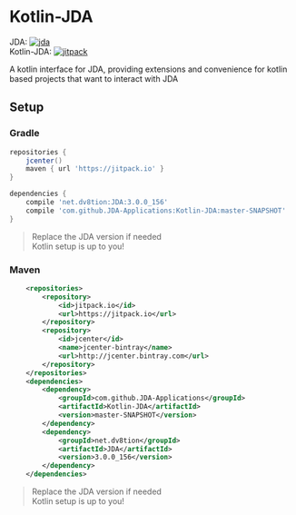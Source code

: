 # Kotlin-JDA

JDA: [ ![jda](https://api.bintray.com/packages/dv8fromtheworld/maven/JDA/images/download.svg) ](https://github.com/DV8FromTheWorld/JDA)<br>
Kotlin-JDA: [ ![jitpack](https://jitpack.io/v/JDA-Applications/Kotlin-JDA.svg) ](https://jitpack.io/#JDA-Applications/Kotlin-JDA)

A kotlin interface for JDA, providing extensions and convenience for kotlin based projects that want to interact with JDA

## Setup

### Gradle

```gradle
repositories {
    jcenter()
    maven { url 'https://jitpack.io' }
}

dependencies {
    compile 'net.dv8tion:JDA:3.0.0_156'
    compile 'com.github.JDA-Applications:Kotlin-JDA:master-SNAPSHOT'
}
```

> Replace the JDA version if needed<br>
> Kotlin setup is up to you!

### Maven

```xml
	<repositories>
		<repository>
		    <id>jitpack.io</id>
		    <url>https://jitpack.io</url>
		</repository>
		<repository>
            <id>jcenter</id>
            <name>jcenter-bintray</name>
            <url>http://jcenter.bintray.com</url>
        </repository>
	</repositories>
	<dependencies>
	    <dependency>
            <groupId>com.github.JDA-Applications</groupId>
            <artifactId>Kotlin-JDA</artifactId>
            <version>master-SNAPSHOT</version>
        </dependency>
        <dependency>
            <groupId>net.dv8tion</groupId>
            <artifactId>JDA</artifactId>
            <version>3.0.0_156</version>
        </dependency>
    </dependencies>
```

> Replace the JDA version if needed<br>
> Kotlin setup is up to you!
